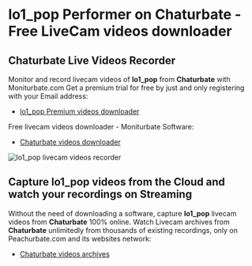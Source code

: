 # lo1_pop Performer on Chaturbate - Free LiveCam videos downloader

## Chaturbate Live Videos Recorder

Monitor and record livecam videos of **lo1_pop** from **Chaturbate** with Moniturbate.com
Get a premium trial for free by just and only registering with your Email address:
* [lo1_pop Premium videos downloader](https://moniturbate.com/request-demo-licence-key.html)

Free livecam videos downloader - Moniturbate Software:
* [Chaturbate videos downloader](https://moniturbate.com/moniturbate-download-software.html)

![lo1_pop livecam videos recorder](https://peachurnet.com/templates/moniturbate-software.png)


## Capture lo1_pop videos from the Cloud and watch your recordings on Streaming

Without the need of downloading a software, capture **lo1_pop** livecam videos from **Chaturbate** 100% online.
Watch Livecam archives from **Chaturbate** unlimitedly from thousands of existing recordings, only on Peachurbate.com and its websites network:
* [Chaturbate videos archives](https://peachurnet.com/)